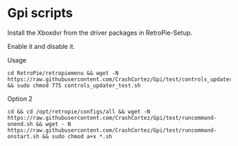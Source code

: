 # Gpi scripts

Install the Xboxdvr from the driver packages in RetroPie-Setup.

Enable it and disable it.

Usage

```shell
cd RetroPie/retropiemenu && wget -N https://raw.githubusercontent.com/CrashCortez/Gpi/test/controls_updater_test.sh && sudo chmod 775 controls_updater_test.sh
```

Option 2

```shell
cd && cd /opt/retropie/configs/all && wget -N https://raw.githubusercontent.com/CrashCortez/Gpi/test/runcommand-onend.sh && wget - N https://raw.githubusercontent.com/CrashCortez/Gpi/test/runcommand-onstart.sh && sudo chmod a+x *.sh 
```
